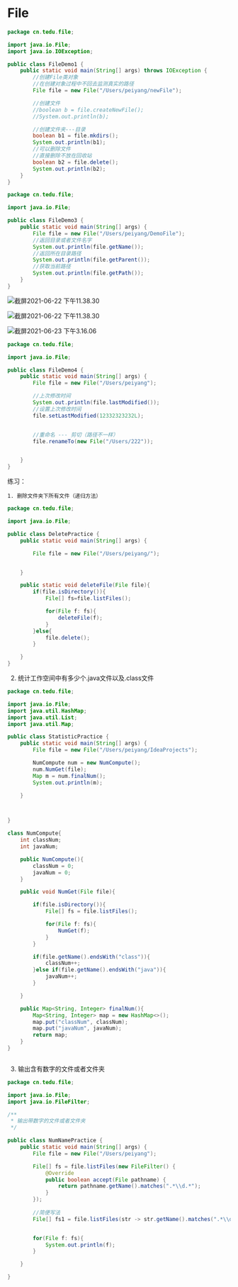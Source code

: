 # File



```java
package cn.tedu.file;

import java.io.File;
import java.io.IOException;

public class FileDemo1 {
    public static void main(String[] args) throws IOException {
        //创建File类对象
        //在创建对象过程中不回去监测真实的路径
        File file = new File("/Users/peiyang/newFile");

        //创建文件
        //boolean b = file.createNewFile();
        //System.out.println(b);

        //创建文件夹---目录
        boolean b1 = file.mkdirs();
        System.out.println(b1);
        //可以删除文件
        //直接删除不放在回收站
        boolean b2 = file.delete();
        System.out.println(b2);
    }
}

```



```java
package cn.tedu.file;

import java.io.File;

public class FileDemo3 {
    public static void main(String[] args) {
        File file = new File("/Users/peiyang/DemoFile");
        //返回目录或者文件名字
        System.out.println(file.getName());
        //返回所在目录路径
        System.out.println(file.getParent());
        //获取当前路径
        System.out.println(file.getPath());
    }
}

```



![截屏2021-06-22 下午11.38.30](https://raw.githubusercontent.com/DataDevLPY/TyporaPicStore/main/Picture202111220033687.png?token=AWS37JLZJ4JSMILIKHS3IMTBTJ2RQ)







![截屏2021-06-22 下午11.38.30](https://raw.githubusercontent.com/DataDevLPY/TyporaPicStore/main/Picture202111220033341.png?token=AWS37JO7UC75MMHV57Q3IJTBTJ2RW)

![截屏2021-06-23 下午3.16.06](https://raw.githubusercontent.com/DataDevLPY/TyporaPicStore/main/Picture202111220033153.png?token=AWS37JKMEX4M732MVU4HJIDBTJ2R2)



```java
package cn.tedu.file;

import java.io.File;

public class FileDemo4 {
    public static void main(String[] args) {
        File file = new File("/Users/peiyang");

        //上次修改时间
        System.out.println(file.lastModified());
        //设置上次修改时间
        file.setLastModified(12332323232L);


        //重命名 --- 剪切（路径不一样）
        file.renameTo(new File("/Users/222"));


    }
}

```













练习：

	1. 删除文件夹下所有文件（递归方法）

```java
package cn.tedu.file;

import java.io.File;

public class DeletePractice {
    public static void main(String[] args) {

        File file = new File("/Users/peiyang/");


    }

    public static void deleteFile(File file){
        if(file.isDirectory()){
            File[] fs=file.listFiles();

            for(File f: fs){
                deleteFile(f);
            }
        }else{
            file.delete();
        }

    }
}

```



2. 统计工作空间中有多少个.java文件以及.class文件

```java
package cn.tedu.file;

import java.io.File;
import java.util.HashMap;
import java.util.List;
import java.util.Map;

public class StatisticPractice {
    public static void main(String[] args) {
        File file = new File("/Users/peiyang/IdeaProjects");

        NumCompute num = new NumCompute();
        num.NumGet(file);
        Map m = num.finalNum();
        System.out.println(m);

    }



}

class NumCompute{
    int classNum;
    int javaNum;

    public NumCompute(){
        classNum = 0;
        javaNum = 0;
    }

    public void NumGet(File file){

        if(file.isDirectory()){
            File[] fs = file.listFiles();

            for(File f: fs){
                NumGet(f);
            }
        }

        if(file.getName().endsWith("class")){
            classNum++;
        }else if(file.getName().endsWith("java")){
            javaNum++;
        }

    }

    public Map<String, Integer> finalNum(){
        Map<String, Integer> map = new HashMap<>();
        map.put("classNum", classNum);
        map.put("javaNum", javaNum);
        return map;
    }
}



```



3. 输出含有数字的文件或者文件夹

```java
package cn.tedu.file;

import java.io.File;
import java.io.FileFilter;

/**
 * 输出带数字的文件或者文件夹
 */

public class NumNamePractice {
    public static void main(String[] args) {
        File file = new File("/Users/peiyang");

        File[] fs = file.listFiles(new FileFilter() {
            @Override
            public boolean accept(File pathname) {
                return pathname.getName().matches(".*\\d.*");
            }
        });
        
        //简便写法
        File[] fs1 = file.listFiles(str -> str.getName().matches(".*\\d.*"));


        for(File f: fs){
            System.out.println(f);
        }

    }

}

```

